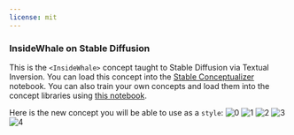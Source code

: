 ```yaml
---
license: mit
---
```

### InsideWhale on Stable Diffusion
This is the `<InsideWhale>` concept taught to Stable Diffusion via Textual Inversion. You can load this concept into the [Stable Conceptualizer](https://colab.research.google.com/github/huggingface/notebooks/blob/main/diffusers/stable_conceptualizer_inference.ipynb) notebook. You can also train your own concepts and load them into the concept libraries using [this notebook](https://colab.research.google.com/github/huggingface/notebooks/blob/main/diffusers/sd_textual_inversion_training.ipynb).

Here is the new concept you will be able to use as a `style`:
![<InsideWhale> 0](https://huggingface.co/sd-concepts-library/insidewhale/resolve/main/concept_images/1.jpeg)
![<InsideWhale> 1](https://huggingface.co/sd-concepts-library/insidewhale/resolve/main/concept_images/2.jpeg)
![<InsideWhale> 2](https://huggingface.co/sd-concepts-library/insidewhale/resolve/main/concept_images/0.jpeg)
![<InsideWhale> 3](https://huggingface.co/sd-concepts-library/insidewhale/resolve/main/concept_images/3.jpeg)
![<InsideWhale> 4](https://huggingface.co/sd-concepts-library/insidewhale/resolve/main/concept_images/4.jpeg)

